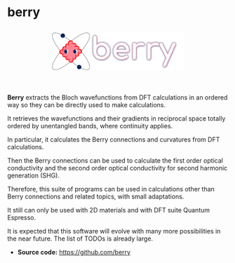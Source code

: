 # berry
<h2 align="center">
<img src="/docs/figures/BerryLogoBig.svg" width="300">
</h2><br>

**Berry** extracts the Bloch wavefunctions from DFT calculations in an ordered way so they can be directly used to make calculations.

It retrieves the wavefunctions and their gradients in reciprocal space totally ordered by unentangled bands, where continuity applies.

In particular, it calculates the Berry connections and curvatures from DFT calculations.

Then the Berry connections can be used to calculate the first order optical conductivity and the second order optical conductivity for second harmonic generation (SHG).

Therefore, this suite of programs can be used in calculations other than Berry connections and related topics, with small adaptations.

It still can only be used with 2D materials and with DFT suite Quantum Espresso.

It is expected that this software will evolve with many more possibilities in the near future.
The list of TODOs is already large.

- **Source code:** https://github.com/berry

